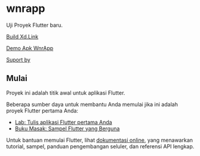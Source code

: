 # wnrapp

Uji Proyek Flutter baru.

[Build Xd.Link](https://x-d.link)

[Demo Apk WnrApp](https://1drv.ms/u/s!Ak41_0szpzuchfh18Z_i-auO5x5XDQ?e=4NZ4g0)

[Suport by](https://sawargi.store)

## Mulai

Proyek ini adalah titik awal untuk aplikasi Flutter.

Beberapa sumber daya untuk membantu Anda memulai jika ini adalah proyek Flutter pertama Anda:

- [Lab: Tulis aplikasi Flutter pertama Anda](https://flutter.dev/docs/get-started/codelab)
- [Buku Masak: Sampel Flutter yang Berguna](https://flutter.dev/docs/cookbook)

Untuk bantuan memulai Flutter, lihat
[dokumentasi online](https://flutter.dev/docs), yang menawarkan tutorial,
sampel, panduan pengembangan seluler, dan referensi API lengkap.
